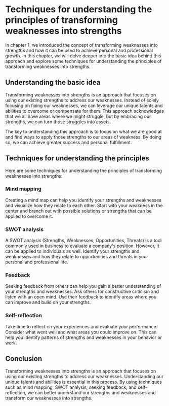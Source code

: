 Techniques for understanding the principles of transforming weaknesses into strengths
==============================================================================================================================================================

In chapter 1, we introduced the concept of transforming weaknesses into strengths and how it can be used to achieve personal and professional growth. In this chapter, we will delve deeper into the basic idea behind this approach and explore some techniques for understanding the principles of transforming weaknesses into strengths.

Understanding the basic idea
----------------------------

Transforming weaknesses into strengths is an approach that focuses on using our existing strengths to address our weaknesses. Instead of solely focusing on fixing our weaknesses, we can leverage our unique talents and abilities to overcome or compensate for them. This approach acknowledges that we all have areas where we might struggle, but by embracing our strengths, we can turn those struggles into assets.

The key to understanding this approach is to focus on what we are good at and find ways to apply those strengths to our areas of weakness. By doing so, we can achieve greater success and personal fulfillment.

Techniques for understanding the principles
-------------------------------------------

Here are some techniques for understanding the principles of transforming weaknesses into strengths:

### Mind mapping

Creating a mind map can help you identify your strengths and weaknesses and visualize how they relate to each other. Start with your weakness in the center and branch out with possible solutions or strengths that can be applied to overcome it.

### SWOT analysis

A SWOT analysis (Strengths, Weaknesses, Opportunities, Threats) is a tool commonly used in business to evaluate a company's position. However, it can be applied to individuals as well. Identify your strengths and weaknesses and how they relate to opportunities and threats in your personal and professional life.

### Feedback

Seeking feedback from others can help you gain a better understanding of your strengths and weaknesses. Ask others for constructive criticism and listen with an open mind. Use their feedback to identify areas where you can improve and build on your strengths.

### Self-reflection

Take time to reflect on your experiences and evaluate your performance. Consider what went well and what areas you could improve on. This can help you identify patterns of strengths and weaknesses in your behavior or work.

Conclusion
----------

Transforming weaknesses into strengths is an approach that focuses on using our existing strengths to address our weaknesses. Understanding our unique talents and abilities is essential in this process. By using techniques such as mind mapping, SWOT analysis, seeking feedback, and self-reflection, we can better understand our strengths and weaknesses and transform our weaknesses into strengths.
